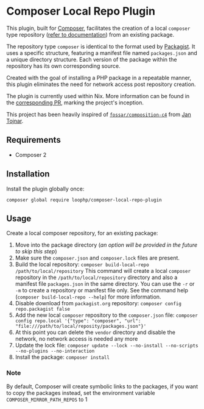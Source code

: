 # Composer Local Repo Plugin

This plugin, built for [Composer][composer website], facilitates the creation of
a local `composer` type repository
([refer to documentation][composer repository]) from an existing package.

The repository type `composer` is identical to the format used by
[Packagist][composer website]. It uses a specific structure, featuring a
manifest file named `packages.json` and a unique directory structure. Each
version of the package within the repository has its own corresponding source.

Created with the goal of installing a PHP package in a repeatable manner, this
plugin eliminates the need for network access post repository creation.

The plugin is currently used within Nix. More information can be found in the
[corresponding PR][php builder pr], marking the project's inception.

This project has been heavily inspired of
[`fossar/composition-c4`][fossar/composition-c4] from [Jan Tojnar][Jan Tojnar].

## Requirements

- Composer 2

## Installation

Install the plugin globally once:

```
composer global require loophp/composer-local-repo-plugin
```

## Usage

Create a local composer repository, for an existing package:

1. Move into the package directory (_an option will be provided in the future to
   skip this step_)
2. Make sure the `composer.json` and `composer.lock` files are present.
3. Build the local repository:
   `composer build-local-repo /path/to/local/repository` This command will
   create a local `composer` repository in the `/path/to/local/repository`
   directory and also a manifest file `packages.json` in the same directory. You
   can use the `-r` or `-m` to create a repository or manifest file only. See
   the command help (`composer build-local-repo --help`) for more information.
4. Disable download from `packagist.org` repository:
   `composer config repo.packagist false`
5. Add the new local `composer` repository to the `composer.json` file:
   `composer config repo.local '{"type": "composer", "url": "file:///path/to/local/reposity/packages.json"}'`
6. At this point you can delete the `vendor` directory and disable the network,
   no network access is needed any more
7. Update the lock file:
   `composer update --lock --no-install --no-scripts --no-plugins --no-interaction`
8. Install the package: `composer install`

### Note

By default, Composer will create symbolic links to the packages, if you want to
copy the packages instead, set the environment variable
`COMPOSER_MIRROR_PATH_REPOS` to 1

[composer website]: https://getcomposer.org/
[fossar/composition-c4]: https://github.com/fossar/composition-c4/
[Jan Tojnar]: https://github.com/jtojnar
[composer repository]: https://getcomposer.org/doc/05-repositories.md#composer
[php builder pr]: https://github.com/NixOS/nixpkgs/pull/225401
